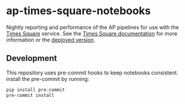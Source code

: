 # ap-times-square-notebooks
Nightly reporting and performance of the AP pipelines for use with the [Times Square](https://sqr-062.lsst.io/) service.
See the [Times Square documentation](https://rsp.lsst.io/v/usdfdev/guides/times-square/index.html) for more information or the [deployed version](https://usdf-rsp-dev.slac.stanford.edu/times-square/).

## Development

This repository uses pre-commit hooks to keep notebooks consistent. install the pre-commit by running:

```bash
pip install pre-commit
pre-commit install
```

